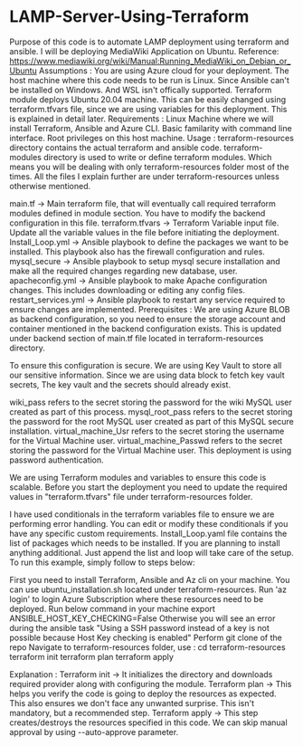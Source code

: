 # LAMP-Server-Using-Terraform
Purpose of this code is to automate LAMP deployment using terraform and ansible. I will be deploying MediaWiki Application on Ubuntu.
Reference: https://www.mediawiki.org/wiki/Manual:Running_MediaWiki_on_Debian_or_Ubuntu
Assumptions :
You are using Azure cloud for your deployment.
The host machine where this code needs to be run is Linux. Since Ansible can't be installed on Windows. And WSL isn't offically supported.
Terraform module deploys Ubuntu 20.04 machine. This can be easily changed using terraform.tfvars file, since we are using variables for this deployment. This is explained in detail later.
Requirements :
Linux Machine where we will install Terraform, Ansible and Azure CLI.
Basic familarity with command line interface.
Root privileges on this host machine.
Usage :
terraform-resources directory contains the actual terraform and ansible code. terraform-modules directory is used to write or define terraform modules. Which means you will be dealing with only terraform-resources folder most of the times. All the files I explain further are under terraform-resources unless otherwise mentioned.

main.tf -> Main terraform file, that will eventually call required terraform modules defined in module section. You have to modify the backend configuration in this file.
terraform.tfvars -> Terraform Variable input file. Update all the variable values in the file before initiating the deployment.
Install_Loop.yml -> Ansible playbook to define the packages we want to be installed. This playbook also has the firewall configuration and rules.
mysql_secure -> Ansible playbook to setup mysql secure installation and make all the required changes regarding new database, user.
apacheconfig.yml -> Ansible playbook to make Apache configuration changes. This includes downloading or editing any config files.
restart_services.yml -> Ansible playbook to restart any service required to ensure changes are implemented.
Prerequisites :
We are using Azure BLOB as backend configuration, so you need to ensure the storage account and container mentioned in the backend configuration exists. This is updated under backend section of main.tf file located in terraform-resources directory.

To ensure this configuration is secure. We are using Key Vault to store all our sensitive information. Since we are using data block to fetch key vault secrets, The key vault and the secrets should already exist.

wiki_pass refers to the secret storing the password for the wiki MySQL user created as part of this process.
mysql_root_pass refers to the secret storing the password for the root MySQL user created as part of this MySQL secure installation.
virtual_machine_Usr refers to the secret storing the username for the Virtual Machine user.
virtual_machine_Passwd refers to the secret storing the password for the Virtual Machine user.
This deployment is using password authentication.

We are using Terraform modules and variables to ensure this code is scalable. Before you start the deployment you need to update the required values in "terraform.tfvars" file under terraform-resources folder. 

I have used conditionals in the terraform variables file to ensure we are performing error handling. You can edit or modify these conditionals if you have any specific custom requirements.
Install_Loop.yaml file contains the list of packages which needs to be installed. If you are planning to install anything additional. Just append the list and loop will take care of the setup.
To run this example, simply follow to steps below:

First you need to install Terraform, Ansible and Az cli on your machine. You can use ubuntu_installation.sh located under terraform-resources.
Run 'az login' to login Azure Subscription where these resources need to be deployed.
Run below command in your machine 
export ANSIBLE_HOST_KEY_CHECKING=False
Otherwise you will see an error during the ansible task "Using a SSH password instead of a key is not possible because Host Key checking is enabled"
Perform git clone of the repo
Navigate to terraform-resources folder, use :
  cd terraform-resources
  terraform init
  terraform plan
  terraform apply

Explanation :
Terraform init -> It initializes the directory and downloads required provider along with configuring the module.
Terraform plan -> This helps you verify the code is going to deploy the resources as expected. This also ensures we don't face any unwanted surprise. This isn't mandatory, but a recommended step.
Terraform apply -> This step creates/destroys the resources specified in this code. We can skip manual approval by using --auto-approve parameter.
